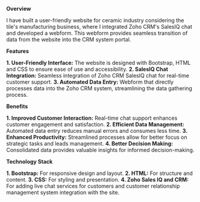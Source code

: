 **Overview**

I have built a user-friendly website for ceramic industry considering the tile's manufacturing business, where I integrated Zoho CRM's SalesIQ chat and developed a webform. This webform provides seamless transition of data from the website into the CRM system portal.

**Features**

**1. User-Friendly Interface:** The website is designed with Bootstrap, HTML and CSS to ensure ease of use and accessibility.
**2. SalesIQ Chat Integration:** Seamless integration of Zoho CRM SalesIQ chat for real-time customer support.
**3. Automated Data Entry:** Webform that directly processes data into the Zoho CRM system, streamlining the data gathering process.

**Benefits**

**1. Improved Customer Interaction:** Real-time chat support enhances customer engagement and satisfaction.
**2. Efficient Data Management:** Automated data entry reduces manual errors and consumes less time.
**3. Enhanced Productivity:** Streamlined processes allow for better focus on strategic tasks and leads management.
**4. Better Decision Making:** Consolidated data provides valuable insights for informed decision-making.

**Technology Stack**

**1. Bootstrap:** For responsive design and layout.
**2. HTML:** For structure and content.
**3. CSS:** For styling and presentation.
**4. Zoho Sales IQ and CRM:** For adding live chat services for customers and customer relationship management system integration with the site.






